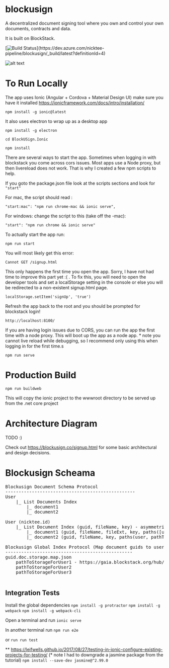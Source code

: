 
# blockusign

A decentralized document signing tool where you own and control your own documents, contracts and data.

It is built on BlockStack.

[![Build Status](https://dev.azure.com/nicktee-pipeline/blockusign/_apis/build/status/blockusign-ASP.NET%20Core%20(.NET%20Framework)-CI)](https://dev.azure.com/nicktee-pipeline/blockusign/_build/latest?definitionId=4)

![alt text](https://github.com/ntheile/blockusign/blob/master/blockusign.png?raw=true "Block-U-Sign")

# To Run Locally

The app uses Ionic (Angular + Cordova + Material Design UI) make sure you have it installed https://ionicframework.com/docs/intro/installation/ 

`npm install -g ionic@latest`

It also uses electron to wrap up as a desktop app

`npm install -g electron`

`cd BlockUSign.Ionic`

`npm install`

There are several ways to start the app.  Sometimes when logging in with blockstack you come across cors issues. Most apps use a Node proxy, but then livereload does not work. That is why I created a few npm scripts to help.


If you goto the package.json file look at the scripts sections and look for `"start"`

For mac, the script should read :

 `"start:mac": "npm run chrome-mac && ionic serve",`

For windows: change the script to this (take off the -mac):

`"start": "npm run chrome && ionic serve"`

To actually start the app run:

`npm run start`

You will most likely get this error:

`Cannot GET /signup.html`

This only happens the first time you open the app. Sorry, I have not had time to improve this part yet :( . To fix this,  you will need to open the developer tools and set a localStorage setting in the console
or else you will be redirected to a non-existent signup.html page.

`localStorage.setItem('signUp', 'true')`

Refresh the app back to the root and you should be prompted for blockstack login!

`http://localhost:8100/`

If you are having login issues due to CORS, you can run the app the first time with a node proxy. This will boot up the app as a node app. * note you cannot live reload while debugging, so I recommend only using this when logging in for the first time.s

`npm run serve`

# Production Build

`npm run buildweb`

This will copy the ionic project to the wwwroot directory to be served up from the .net core project 

# Architecture Diagram

TODO :) 

Check out https://blockusign.co/signup.html for some basic architectural and design decisions. 

# Blockusign Scheama

<pre>
Blockusign Document Schema Protocol
-------------------------------------------------
User
    |_ List Documents Index
        |_ document1
        |_ document2

User (nicktee.id)
    |_ List Document Index (guid, fileName, key) - asymmetric
        |_ document1 (guid, fileName, fileExt, key, paths([user, pathToStorage)]) - symmetric => asymmetric
        |_ document2 (guid, fileName, key, paths(user, pathToStorage)) - symmetric => asymmetric

Blockusign Global Index Protocol (Map document guids to user's storage bucket)
------------------------------------------------
guid.doc.storage.map.json
    pathToStorageForUser1 - https://gaia.blockstack.org/hub/18kTskBpTh1mznsypu1fhJ27dxbC1SwXEK/
    pathToStorageForUser2
    pathToStorageForUser3

</pre>


## Integration Tests

Install the global dependencies
`npm install -g protractor`
`npm install -g webpack`
`npm install -g webpack-cli`

Open a terminal and run
`ionic serve`

In another terminal run
`npm run e2e`

or 
`run run test`

** https://leifwells.github.io/2017/08/27/testing-in-ionic-configure-existing-projects-for-testing/  (* note I had to downgrade a jasmine package from the tutorial) `npm install --save-dev jasmine@^2.99.0`

